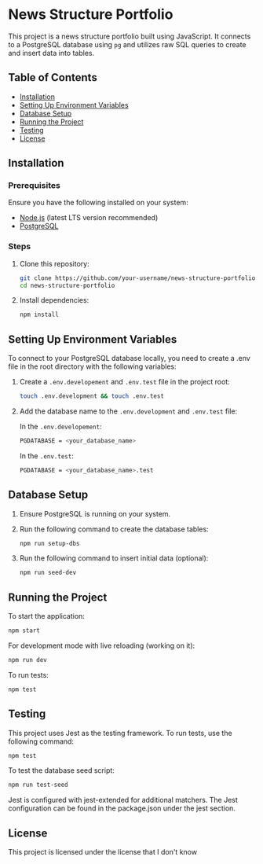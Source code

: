 # News Structure Portfolio

This project is a news structure portfolio built using JavaScript. It connects to a PostgreSQL database using `pg` and utilizes raw SQL queries to create and insert data into tables.

## Table of Contents

- [Installation](#installation)
- [Setting Up Environment Variables](#setting-up-environment-variables)
- [Database Setup](#database-setup)
- [Running the Project](#running-the-project)
- [Testing](#testing)
- [License](#license)

## Installation

### Prerequisites

Ensure you have the following installed on your system:

- [Node.js](https://nodejs.org/) (latest LTS version recommended)
- [PostgreSQL](https://www.postgresql.org/)

### Steps

1. Clone this repository:

   ```sh
   git clone https://github.com/your-username/news-structure-portfolio.git
   cd news-structure-portfolio
   ```


2. Install dependencies:

   ```sh
   npm install
   ```

## Setting Up Environment Variables

To connect to your PostgreSQL database locally, you need to create a .env file in the root directory with the following variables:

 1. Create a `.env.developement` and `.env.test` file in the project root:

    ```sh
    touch .env.development && touch .env.test
    ```

2. Add the database name to the `.env.development` and `.env.test` file:

    In the `.env.developement`:
    ```sh
    PGDATABASE = <your_database_name>
    ```
    In the `.env.test`:
    ```sh
    PGDATABASE = <your_database_name>.test
    ```

## Database Setup

1. Ensure PostgreSQL is running on your system.

2. Run the following command to create the database tables:
    ```sh
    npm run setup-dbs
    ```
3. Run the following command to insert initial data (optional):

    ```sh
    npm run seed-dev
    ```

## Running the Project

To start the application:

```sh
npm start
```
For development mode with live reloading (working on it):
```sh
npm run dev 
```
To run tests:
```sh
npm test
```
## Testing

This project uses Jest as the testing framework. To run tests, use the following command:

```sh
npm test
```
To test the database seed script:
```sh
npm run test-seed
```
Jest is configured with jest-extended for additional matchers. The Jest configuration can be found in the package.json under the jest section.

##  License

This project is licensed under the license that I don't know
